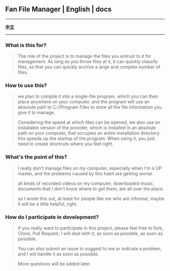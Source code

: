 ## Fan File Manager | English | docs

---

**[中文](Introduction_zh.md)**

---

### What is this for?

> The role of the project is to manage the files you entrust to it for management.
> As long as you throw files at it, it can quickly classify files, so that you can quickly archive a large and complex number of files.
> 

### How to use this?

> we plan to compile it into a single-file program, which you can then place anywhere on your computer, and the program will use an absolute path to C://Program Files to store all the file information you give it to manage.
> 
> Considering the speed at which files can be opened, we also use an installable version of the provider, which is installed in an absolute path on your computer, that occupies an entire installation directory: this speeds up the startup of the program. When using it, you just need to create shortcuts where you feel right.

### What's the point of this?

> I really don't manage files on my computer, especially when I'm a UP master, and the problems caused by this habit are getting worse.
> 
> all kinds of recorded videos on my computer, downloaded music, documents that I don't know where to get them, are all over the place.
> 
> so I wrote this out, at least for people like me who are informal, maybe it will be a little helpful, right.

### How do I participate in development?

> If you really want to participate in this project, please feel free to fork, Clone, Pull Request, I will deal with it, as soon as possible, as soon as possible.
> 
> You can also submit an issue to suggest to me or indicate a problem, and I will handle it as soon as possible.

> More questions will be added later.